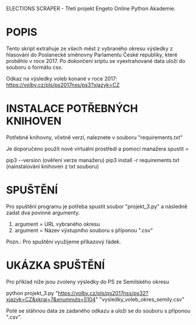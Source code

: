 ELECTIONS SCRAPER - Třetí projekt Engeto Online Python Akademie.

# POPIS
Tento skript extrahuje ze všech měst z vybraného okresu výsledky z hlasování do Poslanecké směnovny Parlamentu České republiky, které proběhlo v roce 2017.
Po dokončení sriptu se vyextrahované data uloží do souboru o formátu csv.

Odkaz na výsledky voleb konané v roce 2017: https://volby.cz/pls/ps2017nss/ps3?xjazyk=CZ

# INSTALACE POTŘEBNÝCH KNIHOVEN
Potřebné knihovny, včetně verzí, naleznete v souboru "requirements.txt"

Je doporučeno použít nové virtuální prostředí a pomocí manažera spustit =

pip3 --version                    (ověření verze manažeru)
pip3 install -r requirements.txt  (nainstalování knihoven z txt souboru)
	

# SPUŠTĚNÍ
Pro spuštění programu je potřeba spustit soubor "projekt_3.py" a následně zadat dva povinné argumenty. 
1. argument = URL vybraného okresu
2. argument = Název výstupního souboru s příponou ".csv"

Pozn.: Pro spuštění využijeme příkazový řádek.

# UKÁZKA SPUŠTĚNÍ
Pro příklad níže jsou zvoleny výsledky do PS ze Semilského okresu

python projekt_3.py "https://volby.cz/pls/ps2017nss/ps32?xjazyk=CZ&xkraj=7&xnumnuts=5104" "vysledky_voleb_okres_semily.csv"

Poté se stáhnou data ze zadaného odkazu a uloží se do souboru s příponou ".csv".
